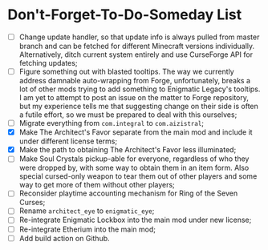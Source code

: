 # Don't-Forget-To-Do-Someday List
- [ ] Change update handler, so that update info is always pulled from master branch and can be fetched for different Minecraft versions individually. Alternatively, ditch current system entirely and use CurseForge API for fetching updates;
- [ ] Figure something out with blasted tooltips. The way we currently address damnable auto-wrapping from Forge, unfortunately, breaks a lot of other mods trying to add something to Enigmatic Legacy's tooltips. I am yet to attempt to post an issue on the matter to Forge repository, but my experience tells me that suggesting change on their side is often a futile effort, so we must be prepared to deal with this ourselves;
- [ ] Migrate everything from `com.integral` to `com.aizistral`;
- [x] Make The Architect's Favor separate from the main mod and include it under different license terms;
- [x] Make the path to obtaining The Architect's Favor less illuminated;
- [ ] Make Soul Crystals pickup-able for everyone, regardless of who they were dropped by, with some way to obtain them in an item form. Also special cursed-only weapon to tear them out of other players and some way to get more of them without other players;
- [ ] Reconsider playtime accounting mechanism for Ring of the Seven Curses;
- [ ] Rename `architect_eye` to `enigmatic_eye`;
- [ ] Re-integrate Enigmatic Lockbox into the main mod under new license;
- [ ] Re-integrate Etherium into the main mod;
- [ ] Add build action on Github.
